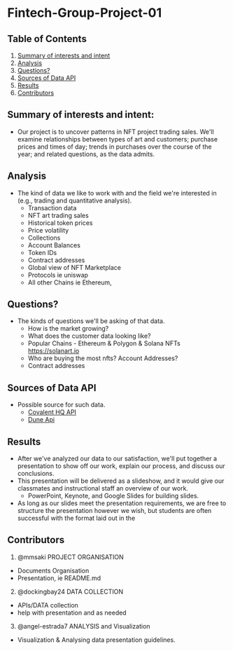 # Fintech-Group-Project-01

## Table of Contents

1. [Summary of interests and intent](#summary-of-interests-and-intent)
2. [Analysis](#analysis)
3. [Questions?](#questions)
4. [Sources of Data API](#sources-of-data-api)
5. [Results](#results)
6. [Contributors](#contributors)

## Summary of interests and intent:
* Our project is to uncover patterns in NFT project trading sales. We'll examine relationships between types of art and customers; purchase prices and times of day; trends in purchases over the course of the year; and related questions, as the data admits.

## Analysis

* The kind of data we like to work with and the field we're interested in (e.g., trading and quantitative analysis).
    * Transaction data 
    * NFT art trading sales
    * Historical token prices
    * Price volatility
    * Collections
    * Account Balances
    * Token IDs
    * Contract addresses
    * Global view of NFT Marketplace
    * Protocols ie uniswap
    * All other Chains ie Ethereum, 

## Questions?

* The kinds of questions we'll be asking of that data.
    * How is the market growing?
    * What does the customer data looking like?
    * Popular Chains - Ethereum & Polygon & Solana NFTs https://solanart.io
    * Who are buying the most nfts? Account Addresses?
    * Contract addresses

## Sources of Data API

* Possible source for such data.
    * [Covalent HQ API](https://www.covalenthq.com/docs/)
    * [Dune Api](https://docs.dune.com)


## Results

* After we've analyzed our data to our satisfaction, we'll put together a presentation to show off our work, explain our process, and discuss our conclusions.
* This presentation will be delivered as a slideshow, and it would give our classmates and instructional staff an overview of our work. 
    * PowerPoint, Keynote, and Google Slides for building slides.
* As long as our slides meet the presentation requirements, we are free to structure the presentation however we wish, but students are often successful with the format laid out in the 

## Contributors 

1. @mmsaki
PROJECT ORGANISATION
- Documents Organisation
- Presentation, ie README.md

2. @dockingbay24
DATA COLLECTION
- APIs/DATA collection
- help with presentation and as needed


3. @angel-estrada7
ANALYSIS and Visualization
- Visualization & Analysing data
presentation guidelines.